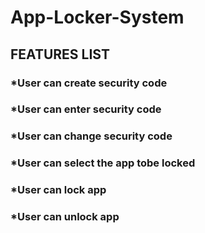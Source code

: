 # App-Locker-System
## FEATURES LIST
### *User can create security code
### *User can enter security code
### *User can change security code
### *User can select the app tobe locked
### *User can lock app
### *User can unlock app
